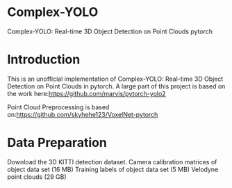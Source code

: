 # Complex-YOLO
Complex-YOLO: Real-time 3D Object Detection on Point Clouds   pytorch

# Introduction
This is an unofficial implementation of Complex-YOLO: Real-time 3D Object Detection on Point Clouds in pytorch. A large part of this project is based on the work here:https://github.com/marvis/pytorch-yolo2


Point Cloud Preprocessing is based on:https://github.com/skyhehe123/VoxelNet-pytorch


# Data Preparation

Download the 3D KITTI detection dataset.
Camera calibration matrices of object data set (16 MB)
Training labels of object data set (5 MB)
Velodyne point clouds (29 GB)
